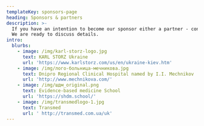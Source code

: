 ```yaml
---
templateKey: sponsors-page
heading: Sponsors & partners
description: >-
  If you have an intention to become our sponsor either a partner - contact us!
  We are ready to discuss details.
intro:
  blurbs:
    - image: /img/karl-storz-logo.jpg
      text: KARL STORZ Ukraine
      url: 'https://www.karlstorz.com/us/en/ukraine-kiev.htm'
    - image: /img/лого-больница-мечникова.jpg
      text: Dnipro Regional Clinical Hospital named by I.I. Mechnikov
      url: 'http://www.mechnikova.com/'
    - image: /img/шдм_original.png
      text: Evidence-based medicine School
      url: 'https://shdm.school/'
    - image: /img/transmedlogo-1.jpg
      text: Transmed
      url: ' http://transmed.com.ua/uk'
---
```


